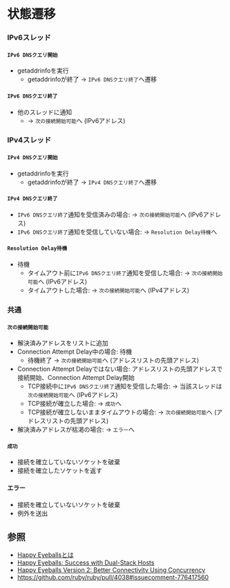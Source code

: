 # 状態遷移
### IPv6スレッド
#### `IPv6 DNSクエリ開始`
- getaddrinfoを実行
  - getaddrinfoが終了 -> `IPv6 DNSクエリ終了`へ遷移

#### `IPv6 DNSクエリ終了`
- 他のスレッドに通知
  - -> `次の接続開始可能`へ (IPv6アドレス)

### IPv4スレッド
#### `IPv4 DNSクエリ開始`
- getaddrinfoを実行
  - getaddrinfoが終了 -> `IPv4 DNSクエリ終了`へ遷移

#### `IPv4 DNSクエリ終了`
- `IPv6 DNSクエリ終了`通知を受信済みの場合: -> `次の接続開始可能`へ (IPv6アドレス)
- `IPv6 DNSクエリ終了`通知を受信していない場合: -> `Resolution Delay待機`へ

#### `Resolution Delay待機`
- 待機
  - タイムアウト前に`IPv6 DNSクエリ終了`通知を受信した場合: -> `次の接続開始可能`へ (IPv6アドレス)
  - タイムアウトした場合: -> `次の接続開始可能`へ (IPv4アドレス)

### 共通
#### `次の接続開始可能`
- 解決済みアドレスをリストに追加
- Connection Attempt Delay中の場合: 待機
  - 待機終了 -> `次の接続開始可能`へ (アドレスリストの先頭アドレス)
- Connection Attempt Delayではない場合: アドレスリストの先頭アドレスで接続開始、Connection Attempt Delay開始
  - TCP接続中に`IPv6 DNSクエリ終了`通知を受信した場合: -> 当該スレッドは`次の接続開始可能`へ (IPv6アドレス)
  - TCP接続が確立した場合: -> `成功`へ
  - TCP接続が確立しないままタイムアウトの場合: -> `次の接続開始可能`へ (アドレスリストの先頭アドレス)
- 解決済みアドレスが枯渇の場合: -> `エラー`へ

#### `成功`
- 接続を確立していないソケットを破棄
- 接続を確立したソケットを返す

#### エラー
- 接続を確立していないソケットを破棄
- 例外を送出

## 参照
- [Happy Eyeballsとは](https://www.nic.ad.jp/ja/basics/terms/happy-eyeballs.html)
- [Happy Eyeballs: Success with Dual-Stack Hosts](https://www.ietf.org/rfc/rfc6555.txt)
- [Happy Eyeballs Version 2: Better Connectivity Using Concurrency](https://www.ietf.org/rfc/rfc8305.txt)
- https://github.com/ruby/ruby/pull/4038#issuecomment-776417560
